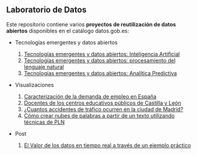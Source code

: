 ## Laboratorio de Datos

Este repositorio contiene varios **proyectos de reutilización de datos abiertos** disponibles en el catálogo datos.gob.es:

- Tecnologías emergentes y datos abiertos
	1. [Tecnologías emergentes y datos abiertos: Inteligencia Artificial](https://datos.gob.es/es/documentacion/tecnologias-emergentes-y-datos-abiertos-inteligencia-artificial)
	2. [Tecnologías emergentes y datos abiertos: procesamiento del lenguaje natural](https://datos.gob.es/es/documentacion/tecnologias-emergentes-y-datos-abiertos-procesamiento-del-lenguaje-natural)
	3. [Tecnologías emergentes y datos abiertos: Analítica Predictiva](https://datos.gob.es/es/documentacion/tecnologias-emergentes-y-datos-abiertos-analitica-predictiva)

- Visualizaciones 
	1. [Caracterización de la demanda de empleo en España](https://datos.gob.es/es/documentacion/caracterizacion-de-la-demanda-de-empleo-en-espana)
	2. [Docentes de los centros educativos públicos de Castilla y León](https://datos.gob.es/es/documentacion/docentes-de-los-centros-educativos-publicos-de-castilla-y-leon)
	3. [¿Cuantos accidentes de tráfico ocurren en la ciudad de Madrid?](https://datos.gob.es/es/documentacion/cuantos-accidentes-ocurren-en-la-ciudad-de-madrid)
	4. [Cómo crear nubes de palabras a partir de un texto utilizando técnicas de PLN](https://datos.gob.es/es/documentacion/como-crear-nubes-de-palabras-partir-de-un-texto-utilizando-tecnicas-de-pln)
	
- Post
	1. [El Valor de los datos en tiempo real a través de un ejemplo práctico](https://datos.gob.es/es/blog/el-valor-de-los-datos-en-tiempo-real-traves-de-un-ejemplo-practico)
